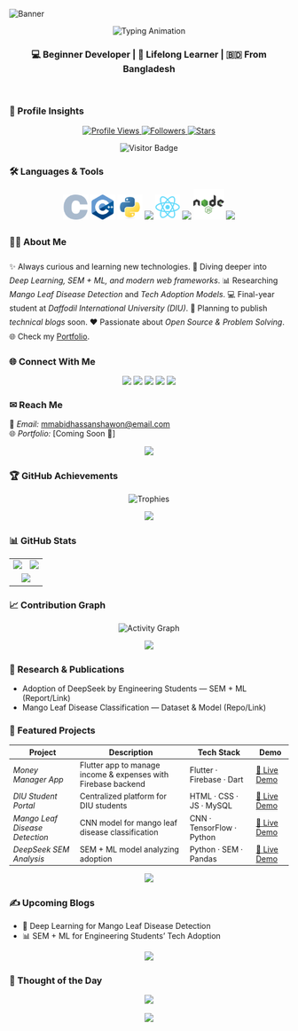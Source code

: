 <!-- Banner -->
![Banner]()
<!-- Animated Typing Header -->
<p align="center">
  <img src="https://readme-typing-svg.herokuapp.com?font=Fira+Code&pause=1000&color=FF4B82&center=true&vCenter=true&width=500&lines=Hi+%F0%9F%91%8B%2C+I'm+M+M+ABID+HASSAN;Front+End+Developer;ML+%26+SEM+Enthusiast;Open+Source+Contributor" alt="Typing Animation" />
</p>
<h3 align="center">💻 Beginner Developer | 🌱 Lifelong Learner | 🇧🇩 From Bangladesh</h3> <br>

### 👀 Profile Insights
<p align="center">
  <!-- Profile Views -->
  <a href="https://github.com/MMABIDHASSAN" target="_blank">
    <img src="https://komarev.com/ghpvc/?username=MMABIDHASSAN&label=Profile%20Views&color=FF69B4&style=for-the-badge" alt="Profile Views" />
  </a>
  
  <!-- Followers -->
  <a href="https://github.com/MMABIDHASSAN?tab=followers" target="_blank">
    <img src="https://img.shields.io/github/followers/MMABIDHASSAN?label=Followers&style=for-the-badge&color=00CED1" alt="Followers" />
  </a>
  
  <!-- Stars -->
  <a href="https://github.com/MMABIDHASSAN?tab=stars" target="_blank">
    <img src="https://img.shields.io/github/stars/MMABIDHASSAN?label=Stars&style=for-the-badge&color=FF4B82" alt="Stars" />
  </a>
</p>

<!-- Optional: Recent Visitors Section (Name not shown, privacy safe) -->
<p align="center">
  <img src="https://visitor-badge.glitch.me/badge?page_id=MMABIDHASSAN.visitor-badge&left_color=FF69B4&right_color=00CED1" alt="Visitor Badge" />
</p>

### 🛠 Languages & Tools  
<p align="center">
  <a href="#"><img src="https://raw.githubusercontent.com/devicons/devicon/master/icons/c/c-original.svg" width="45" /></a>
  <a href="#"><img src="https://raw.githubusercontent.com/devicons/devicon/master/icons/cplusplus/cplusplus-original.svg" width="45" /></a>
  <a href="#"><img src="https://raw.githubusercontent.com/devicons/devicon/master/icons/python/python-original.svg" width="45" /></a>
  <a href="#"><img src="https://cdn.jsdelivr.net/gh/devicons/devicon@latest/icons/django/django-plain.svg" width="45" /></a>
  <a href="#"><img src="https://raw.githubusercontent.com/devicons/devicon/master/icons/react/react-original.svg" width="45" /></a>
  <a href="#"><img src="https://www.vectorlogo.zone/logos/firebase/firebase-icon.svg" width="45" /></a>
  <a href="#"><img src="https://raw.githubusercontent.com/devicons/devicon/master/icons/nodejs/nodejs-original-wordmark.svg" width="55" /></a>
  <a href="#"><img src="https://cdn.jsdelivr.net/gh/devicons/devicon/icons/flutter/flutter-original.svg" width="45" /></a>
</p>

  <!-- About Me Section -->
  <div style="max-width: 500px; text-align: left; line-height: 1.8;">
    <h3>👨‍💻 About Me</h3>
    <p>
      ✨ Always curious and learning new technologies. 🌱 Diving deeper into <i>Deep Learning, SEM + ML, and modern web frameworks</i>. 
      📊 Researching <i>Mango Leaf Disease Detection</i> and <i>Tech Adoption Models</i>. 💻 Final-year student at <i>Daffodil International University (DIU)</i>. 
      📝 Planning to publish <i>technical blogs</i> soon. ❤ Passionate about <i>Open Source & Problem Solving</i>. 
      🌐 Check my <a href="https://your-portfolio-link.com">Portfolio</a>.
    </p>
  </div>

</div>


### 🌐 Connect With Me  
<p align="center">
<a href="mailto:mmabidhassanshawon@email.com" target="_blank"><img src="./gmail.png" width=45 /></a>
<a href="https://x.com/abid__hasan" target="_blank"><img src="./twitter.png" width=45 /></a>
<a href="https://www.instagram.com/abidhasan" target="_blank"><img src="./instagram.png" width=45 /></a>
<a href="https://github.com/MMABIDHASSAN" target="_blank"><img src="./github.png" width=45 /></a>
<a href="https://www.linkedin.com/in/abid-hasan" target="_blank"><img src="./linkedin.png" width=45 /></a>
</p>

### ✉ Reach Me
📧 *Email:* [mmabidhassanshawon@email.com](mailto:mmabidhassanshawon@email.com)  
🌐 *Portfolio:* [Coming Soon 🚀]  

<p align="center">
  <img src="https://capsule-render.vercel.app/api?type=waving&color=0:441350,100:ff4b82&height=70&section=footer"/>
</p>

### 🏆 GitHub Achievements  
<p align="center">
  <img src="https://github-profile-trophy.vercel.app/?username=MMABIDHASSAN&theme=radical&no-frame=true&no-bg=true&margin-w=15" alt="Trophies" />
</p>

<p align="center">
  <img src="https://capsule-render.vercel.app/api?type=waving&color=0:441350,100:ff4b82&height=70&section=footer"/>
</p>

### 📊 GitHub Stats  
<table align="center">
  <tr>
    <td>
      <img src="https://github-readme-stats.vercel.app/api?username=MMABIDHASSAN&show_icons=true&theme=radical&bg_color=0,000000,441350&title_color=ff4b82&text_color=ffffff" width="450"/>
    </td>
    <td>
      <img src="https://streak-stats.demolab.com?user=MMABIDHASSAN&theme=radical&background=0,000000,441350&fire=ffeb95&ring=ffeb95&sideNums=ffffff&dates=ff4b82" width="450"/>
    </td>
  </tr>
  <tr>
    <td colspan="2" align="center">
      <img src="https://github-readme-stats.vercel.app/api/top-langs?username=MMABIDHASSAN&layout=compact&theme=radical&bg_color=0,000000,441350&title_color=ff4b82&text_color=ffffff" width="400"/>
    </td>
  </tr>
</table>


### 📈 Contribution Graph  
<p align="center">
  <img src="https://github-readme-activity-graph.vercel.app/graph?username=MMABIDHASSAN&theme=react-dark&hide_border=true" alt="Activity Graph" width="600" />
</p>

<p align="center">
  <img src="https://capsule-render.vercel.app/api?type=waving&color=0:441350,100:ff4b82&height=70&section=footer"/>
</p>

### 🌟 Research & Publications
- Adoption of DeepSeek by Engineering Students — SEM + ML (Report/Link)  
- Mango Leaf Disease Classification — Dataset & Model (Repo/Link)  



### 🚀 Featured Projects
| Project | Description | Tech Stack | Demo |
|--------|------------|------------|------|
| *Money Manager App* | Flutter app to manage income & expenses with Firebase backend | Flutter · Firebase · Dart | [🔗 Live Demo](#) |
| *DIU Student Portal* | Centralized platform for DIU students | HTML · CSS · JS · MySQL | [🔗 Live Demo](#) |
| *Mango Leaf Disease Detection* | CNN model for mango leaf disease classification | CNN · TensorFlow · Python | [🔗 Live Demo](#) |
| *DeepSeek SEM Analysis* | SEM + ML model analyzing adoption | Python · SEM · Pandas | [🔗 Live Demo](#) |

<p align="center">
  <img src="https://capsule-render.vercel.app/api?type=waving&color=0:441350,100:ff4b82&height=70&section=footer"/>
</p>

### ✍ Upcoming Blogs
- 🧠 Deep Learning for Mango Leaf Disease Detection  
- 📊 SEM + ML for Engineering Students’ Tech Adoption  
  
<p align="center">
  <img src="https://capsule-render.vercel.app/api?type=waving&color=0:441350,100:ff4b82&height=70&section=footer"/>
</p>

### 🌟 Thought of the Day  
<p align="center">
  <img src="https://readme-daily-quotes.vercel.app/api?author=Albert%20Einstein&quote=Life%20is%20like%20riding%20a%20bicycle.%20To%20keep%20your%20balance%2C%20you+must+keep+moving.&theme=dark&bg_color=220a28&author_color=ffeb95&accent_color=ff4b82" />
</p>

<p align="center">
  <img src="https://capsule-render.vercel.app/api?type=waving&color=0:441350,100:ff4b82&height=70&section=footer"/>
</p>
